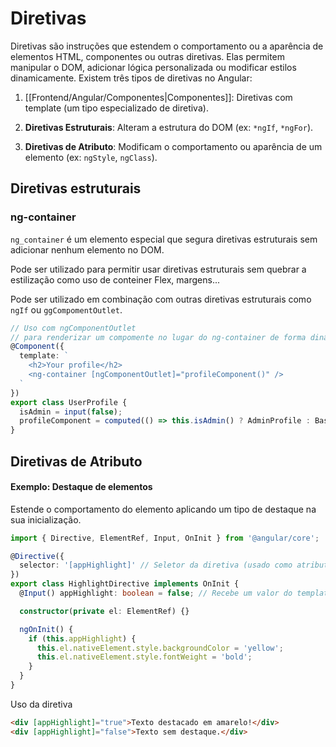 # Diretivas

Diretivas são instruções que estendem o comportamento ou a aparência de elementos HTML, componentes ou outras diretivas. Elas permitem manipular o DOM, adicionar lógica personalizada ou modificar estilos dinamicamente. Existem três tipos de diretivas no Angular:

1. [[Frontend/Angular/Componentes|Componentes]]: Diretivas com template (um tipo especializado de diretiva).
    
2. **Diretivas Estruturais**: Alteram a estrutura do DOM (ex: `*ngIf`, `*ngFor`).
    
3. **Diretivas de Atributo**: Modificam o comportamento ou aparência de um elemento (ex: `ngStyle`, `ngClass`).

## Diretivas estruturais

### ng-container

`ng_container` é um elemento especial que segura diretivas estruturais sem adicionar nenhum elemento no DOM.

Pode ser utilizado para permitir usar diretivas estruturais sem quebrar a estilização como uso de conteiner Flex, margens...

Pode ser utilizado em combinação com outras diretivas estruturais como `ngIf` ou `ggCompomentOutlet`.

```ts
// Uso com ngComponentOutlet 
// para renderizar um compomente no lugar do ng-container de forma dinâmica
@Component({
  template: `
    <h2>Your profile</h2>
    <ng-container [ngComponentOutlet]="profileComponent()" />
  `
})
export class UserProfile {
  isAdmin = input(false);
  profileComponent = computed(() => this.isAdmin() ? AdminProfile : BasicUserProfile);
}
```

## Diretivas de Atributo

#### Exemplo: Destaque de elementos

Estende o comportamento do elemento aplicando um tipo de destaque na sua inicialização.

```ts
import { Directive, ElementRef, Input, OnInit } from '@angular/core';

@Directive({
  selector: '[appHighlight]' // Seletor da diretiva (usado como atributo HTML)
})
export class HighlightDirective implements OnInit {
  @Input() appHighlight: boolean = false; // Recebe um valor do template

  constructor(private el: ElementRef) {}

  ngOnInit() {
    if (this.appHighlight) {
      this.el.nativeElement.style.backgroundColor = 'yellow';
      this.el.nativeElement.style.fontWeight = 'bold';
    }
  }
}
```

Uso da diretiva

```html
<div [appHighlight]="true">Texto destacado em amarelo!</div>
<div [appHighlight]="false">Texto sem destaque.</div>
```